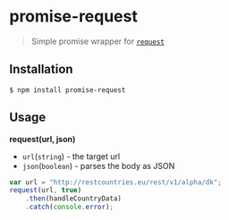 # promise-request
> Simple promise wrapper for [`request`](https://github.com/mikeal/request)

## Installation

```shell
$ npm install promise-request
```
## Usage

**request(url, json)**
- `url`(`string`) - the target url
- `json`(`boolean`) - parses the body as JSON

```js
var url = "http://restcountries.eu/rest/v1/alpha/dk";
request(url, true)
    .then(handleCountryData)
    .catch(console.error);
```